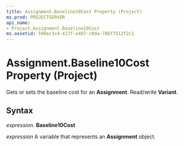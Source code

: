```yaml
---
title: Assignment.Baseline10Cost Property (Project)
ms.prod: PROJECTSERVER
api_name:
- Project.Assignment.Baseline10Cost
ms.assetid: 590ec3c4-417f-e407-c0da-786f7512f2c1
---
```



# Assignment.Baseline10Cost Property (Project)

Gets or sets the baseline cost for an  **Assignment**. Read/write **Variant**.


## Syntax

 _expression_. **Baseline10Cost**

 _expression_ A variable that represents an **Assignment** object.



